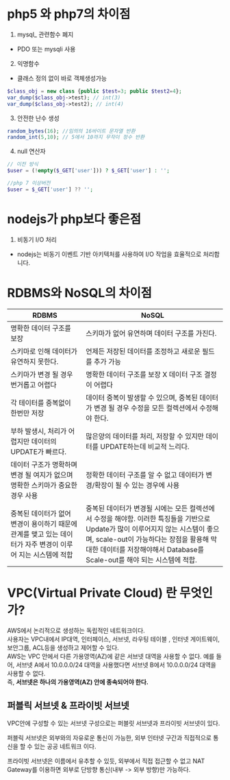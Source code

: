 # php5 와 php7의 차이점

1. mysql_ 관련함수 폐지 
- PDO 또는 mysqli 사용
2. 익명함수
- 클래스 정의 없이 바로 객체생성가능
```php
$class_obj = new class {public $test=3; public $test2=4};
var_dump($class_obj->test); // int(3)
var_dump($class_obj->test2); // int(4)
```
3. 안전한 난수 생성
```php
random_bytes(16); //임의의 16바이트 문자열 반환
random_int(5,10); // 5에서 10까지 무작이 정수 반환
```
4. null 연산자
```php
// 이전 방식
$user = (!empty($_GET['user'])) ? $_GET['user'] : '';

//php 7 이상버전
$user = $_GET['user'] ?? '';
```

# nodejs가 php보다 좋은점

1. 비동기 I/O 처리
 - nodejs는 비동기 이벤트 기반 아키텍처를 사용하여 I/O 작업을 효율적으로 처리합니다.


# RDBMS와 NoSQL의 차이점

| RDBMS | NoSQL |
|-------|-------|
| 명확한 데이터 구조를 보장 | 스키마가 없어 유연하며 데이터 구조를 가진다.|
| 스키마로 인해 데이터가 유연하지 못한다. | 언제든 저장된 데이터를 조정하고 새로운 필드를 추가 가능 |
| 스키마가 변경 될 경우 번거롭고 어렵다 | 명확한 데이터 구조를 보장 X 데이터 구조 결정이 어렵다 |
| 각 테이터를 중복없이 한번만 저장 | 데이터 중복이 발생할 수 있으며, 중복된 데이터가 변경 될 경우 수정을 모든 컬렉션에서 수정해야 한다. |
| 부하 발생시, 처리가 어렵지만 데이터의 UPDATE가 빠르다. | 많은양의 데이터를 처리, 저장할 수 있지만 데이터를 UPDATE하는데 비교적 느리다. |
| 데이터 구조가 명확하며 변경 될 여지가 없으며 명확한 스키마가 중요한 경우 사용 | 정확한 데이터 구조를 알 수 없고 데이터가 변경/확장이 될 수 있는 경우에 사용 |
| 중복된 데이터가 없어 변경이 용이하기 때문에 관계를 맺고 있는 데이터가 자주 변경이 이루어 지는 시스템에 적합 | 중복된 데이터가 변경될 시에는 모든 컬렉션에서 수정을 해야함. 이러한 특징들을 기반으로 Update가 많이 이루어지지 않는 시스템이 좋으며, scale-out이 가능하다는 장점을 활용해 막대한 데이터를 저장해야해서 Database를 Scale-out를 해야 되는 시스템에 적합.|


# VPC(Virtual Private Cloud) 란 무엇인가?

AWS에서 논리적으로 생성하는 독립적인 네트워크이다.  
사용자는 VPC내에서 IP대역, 인터페이스, 서브넷, 라우팅 테이블 , 인터넷 게이트웨이, 보안그룹, ACL등을 생성하고 제어할 수 있다.  
AWS는 VPC 안에서 다른 가용영역(AZ)에 같은 서브넷 대역을 사용할 수 없다. 예를 들어, 서브넷 A에서 10.0.0.0/24 대역을 사용했다면 서브넷 B에서 10.0.0.0/24 대역을 사용할 수 없다.  
즉, **서브넷은 하나의 가용영역(AZ) 안에 종속되어야 한다.**  

## 퍼블릭 서브넷 & 프라이빗 서브넷
VPC안에 구성할 수 있는 서브넷 구성으로는 퍼블릿 서브넷과 프라이빗 서브넷이 있다.

퍼블릭 서브넷은 외부와의 자유로운 통신이 가능한, 외부 인터넷 구간과 직접적으로 통신을 할 수 있는 공공 네트워크 이다.

프라이빗 서브넷은 이름에서 유추할 수 있듯, 외부에서 직접 접근할 수 없고 NAT Gateway를 이용하면 외부로 단방향 통신(내부 -> 외부 방향)만 가능하다.